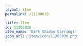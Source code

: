```yaml
---
layout: item
permalink: /11200030

title: Item
id: 11200030
item_name: 'Dark Shadow Earrings'
icon_url: 'item/icon/11200030.png'
---
```

